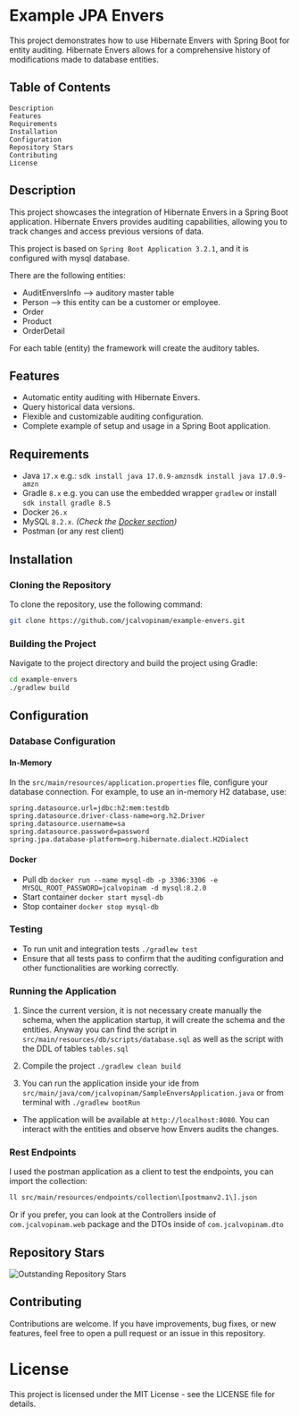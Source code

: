 # Example JPA Envers
This project demonstrates how to use Hibernate Envers with Spring Boot for entity auditing.
Hibernate Envers allows for a comprehensive history of modifications made to database entities.

## Table of Contents
    Description
    Features
    Requirements
    Installation
    Configuration
    Repository Stars
    Contributing
    License

## Description
This project showcases the integration of Hibernate Envers in a Spring Boot application.
Hibernate Envers provides auditing capabilities, allowing you to track changes and access previous versions of data.

This project is based on `Spring Boot Application 3.2.1`, and it is configured with mysql database.

There are the following entities:

- AuditEnversInfo   --> auditory master table
- Person            --> this entity can be a customer or employee.
- Order
- Product
- OrderDetail

For each table (entity) the framework will create the auditory tables.

## Features
- Automatic entity auditing with Hibernate Envers.
- Query historical data versions.
- Flexible and customizable auditing configuration.
- Complete example of setup and usage in a Spring Boot application.

## Requirements
- Java `17.x` e.g.: `sdk install java 17.0.9-amznsdk install java 17.0.9-amzn`
- Gradle `8.x` e.g. you can use the embedded wrapper `gradlew` or install `sdk install gradle 8.5`
- Docker `26.x`
- MySQL `8.2.x`. _(Check the [Docker section](#Docker))_
- Postman (or any rest client)

## Installation

### Cloning the Repository
To clone the repository, use the following command:

```sh
git clone https://github.com/jcalvopinam/example-envers.git
```

### Building the Project
Navigate to the project directory and build the project using Gradle:

```sh
cd example-envers
./gradlew build
```

## Configuration

### Database Configuration

#### In-Memory
In the `src/main/resources/application.properties` file, configure your database connection.
For example, to use an in-memory H2 database, use:

```properties
spring.datasource.url=jdbc:h2:mem:testdb
spring.datasource.driver-class-name=org.h2.Driver
spring.datasource.username=sa
spring.datasource.password=password
spring.jpa.database-platform=org.hibernate.dialect.H2Dialect
```

#### Docker
- Pull db `docker run --name mysql-db -p 3306:3306 -e MYSQL_ROOT_PASSWORD=jcalvopinam -d mysql:8.2.0`
- Start container `docker start mysql-db`
- Stop container `docker stop mysql-db`

### Testing
- To run unit and integration tests `./gradlew test`
- Ensure that all tests pass to confirm that the auditing configuration and other functionalities are working correctly.

### Running the Application
1. Since the current version, it is not necessary create manually the schema,
   when the application startup, it will create the schema and the entities.
   Anyway you can find the script in `src/main/resources/db/scripts/database.sql` as well as the script with the DDL of tables `tables.sql`

2. Compile the project `./gradlew clean build`

3. You can run the application inside your ide from `src/main/java/com/jcalvopinam/SampleEnversApplication.java` or
   from terminal with `./gradlew bootRun`

- The application will be available at `http://localhost:8080`. You can interact with the entities and observe how Envers audits the changes.

### Rest Endpoints
I used the postman application as a client to test the endpoints, you can import the collection:
```sh
ll src/main/resources/endpoints/collection\[postmanv2.1\].json
```

Or if you prefer, you can look at the Controllers inside of `com.jcalvopinam.web` package and the DTOs inside of `com.jcalvopinam.dto`

## Repository Stars
![Outstanding Repository Stars](https://api.star-history.com/svg?repos=jcalvopinam/example-envers&type=Date")

## Contributing
Contributions are welcome.
If you have improvements, bug fixes, or new features, feel free to open a pull request or an issue in this repository.

# License
This project is licensed under the MIT License - see the LICENSE file for details.
